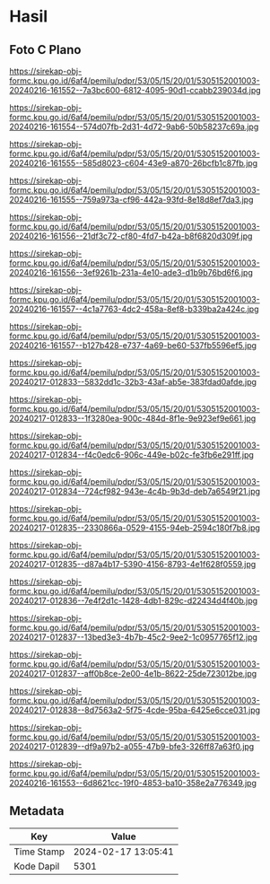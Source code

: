 # Hasil

## Foto C Plano

https://sirekap-obj-formc.kpu.go.id/6af4/pemilu/pdpr/53/05/15/20/01/5305152001003-20240216-161552--7a3bc600-6812-4095-90d1-ccabb239034d.jpg

https://sirekap-obj-formc.kpu.go.id/6af4/pemilu/pdpr/53/05/15/20/01/5305152001003-20240216-161554--574d07fb-2d31-4d72-9ab6-50b58237c69a.jpg

https://sirekap-obj-formc.kpu.go.id/6af4/pemilu/pdpr/53/05/15/20/01/5305152001003-20240216-161555--585d8023-c604-43e9-a870-26bcfb1c87fb.jpg

https://sirekap-obj-formc.kpu.go.id/6af4/pemilu/pdpr/53/05/15/20/01/5305152001003-20240216-161555--759a973a-cf96-442a-93fd-8e18d8ef7da3.jpg

https://sirekap-obj-formc.kpu.go.id/6af4/pemilu/pdpr/53/05/15/20/01/5305152001003-20240216-161556--21df3c72-cf80-4fd7-b42a-b8f6820d309f.jpg

https://sirekap-obj-formc.kpu.go.id/6af4/pemilu/pdpr/53/05/15/20/01/5305152001003-20240216-161556--3ef9261b-231a-4e10-ade3-d1b9b76bd6f6.jpg

https://sirekap-obj-formc.kpu.go.id/6af4/pemilu/pdpr/53/05/15/20/01/5305152001003-20240216-161557--4c1a7763-4dc2-458a-8ef8-b339ba2a424c.jpg

https://sirekap-obj-formc.kpu.go.id/6af4/pemilu/pdpr/53/05/15/20/01/5305152001003-20240216-161557--b127b428-e737-4a69-be60-537fb5596ef5.jpg

https://sirekap-obj-formc.kpu.go.id/6af4/pemilu/pdpr/53/05/15/20/01/5305152001003-20240217-012833--5832dd1c-32b3-43af-ab5e-383fdad0afde.jpg

https://sirekap-obj-formc.kpu.go.id/6af4/pemilu/pdpr/53/05/15/20/01/5305152001003-20240217-012833--1f3280ea-900c-484d-8f1e-9e923ef9e661.jpg

https://sirekap-obj-formc.kpu.go.id/6af4/pemilu/pdpr/53/05/15/20/01/5305152001003-20240217-012834--f4c0edc6-906c-449e-b02c-fe3fb6e291ff.jpg

https://sirekap-obj-formc.kpu.go.id/6af4/pemilu/pdpr/53/05/15/20/01/5305152001003-20240217-012834--724cf982-943e-4c4b-9b3d-deb7a6549f21.jpg

https://sirekap-obj-formc.kpu.go.id/6af4/pemilu/pdpr/53/05/15/20/01/5305152001003-20240217-012835--2330866a-0529-4155-94eb-2594c180f7b8.jpg

https://sirekap-obj-formc.kpu.go.id/6af4/pemilu/pdpr/53/05/15/20/01/5305152001003-20240217-012835--d87a4b17-5390-4156-8793-4e1f628f0559.jpg

https://sirekap-obj-formc.kpu.go.id/6af4/pemilu/pdpr/53/05/15/20/01/5305152001003-20240217-012836--7e4f2d1c-1428-4db1-829c-d22434d4f40b.jpg

https://sirekap-obj-formc.kpu.go.id/6af4/pemilu/pdpr/53/05/15/20/01/5305152001003-20240217-012837--13bed3e3-4b7b-45c2-9ee2-1c0957765f12.jpg

https://sirekap-obj-formc.kpu.go.id/6af4/pemilu/pdpr/53/05/15/20/01/5305152001003-20240217-012837--aff0b8ce-2e00-4e1b-8622-25de723012be.jpg

https://sirekap-obj-formc.kpu.go.id/6af4/pemilu/pdpr/53/05/15/20/01/5305152001003-20240217-012838--8d7563a2-5f75-4cde-95ba-6425e6cce031.jpg

https://sirekap-obj-formc.kpu.go.id/6af4/pemilu/pdpr/53/05/15/20/01/5305152001003-20240217-012839--df9a97b2-a055-47b9-bfe3-326ff87a63f0.jpg

https://sirekap-obj-formc.kpu.go.id/6af4/pemilu/pdpr/53/05/15/20/01/5305152001003-20240216-161553--6d8621cc-19f0-4853-ba10-358e2a776349.jpg


## Metadata

| Key        | Value               |
| ---------- | ------------------- |
| Time Stamp | 2024-02-17 13:05:41 |
| Kode Dapil | 5301                |



